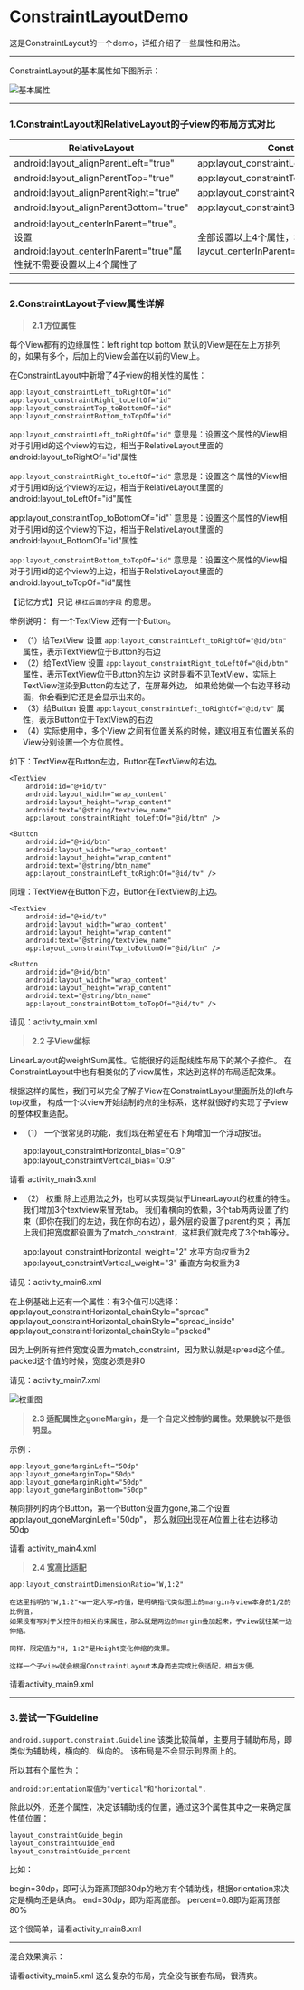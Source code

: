 # ConstraintLayoutDemo
这是ConstraintLayout的一个demo，详细介绍了一些属性和用法。

----

ConstraintLayout的基本属性如下图所示：

![基本属性](/基本的属性.png)

----

### 1.ConstraintLayout和RelativeLayout的子view的布局方式对比

RelativeLayout|ConstraintLayout 
-|-
android:layout_alignParentLeft="true"|app:layout_constraintLeft_toLeftOf="parent"
android:layout_alignParentTop="true"|app:layout_constraintTop_toTopOf="parent"
android:layout_alignParentRight="true"|app:layout_constraintRight_toRightOf="parent"
android:layout_alignParentBottom="true"|app:layout_constraintBottom_toBottomOf="parent"
android:layout_centerInParent="true"。设置android:layout_centerInParent="true"属性就不需要设置以上4个属性了 |全部设置以上4个属性，相当于RelativeLayout里面的layout_centerInParent="true" 属性, 

----

### 2.ConstraintLayout子view属性详解

> **2.1 方位属性**

每个View都有的边缘属性：left right top bottom
默认的View是在左上方排列的，如果有多个，后加上的View会盖在以前的View上。

在ConstraintLayout中新增了4子view的相关性的属性：

    app:layout_constraintLeft_toRightOf="id"
    app:layout_constraintRight_toLeftOf="id"
    app:layout_constraintTop_toBottomOf="id"
    app:layout_constraintBottom_toTopOf="id"

`app:layout_constraintLeft_toRightOf="id"` 意思是：设置这个属性的View相对于引用id的这个view的右边，相当于RelativeLayout里面的 android:layout_toRightOf="id"属性

`app:layout_constraintRight_toLeftOf="id"` 意思是：设置这个属性的View相对于引用id的这个view的左边，相当于RelativeLayout里面的 android:layout_toLeftOf="id"属性

app:layout_constraintTop_toBottomOf="id"` 意思是：设置这个属性的View相对于引用id的这个view的下边，相当于RelativeLayout里面的 android:layout_BottomOf="id"属性

`app:layout_constraintBottom_toTopOf="id"` 意思是：设置这个属性的View相对于引用id的这个view的上边，相当于RelativeLayout里面的 android:layout_toTopOf="id"属性
 
【记忆方式】只记 `横杠后面的字段` 的意思。

举例说明：
 有一个TextView 还有一个Button。

* （1）给TextView 设置 `app:layout_constraintLeft_toRightOf="@id/btn"` 属性，表示TextView位于Button的右边
* （2）给TextView 设置 `app:layout_constraintRight_toLeftOf="@id/btn"` 属性，表示TextView位于Button的左边
这时是看不见TextView，实际上TextView渲染到Button的左边了，在屏幕外边，
如果给她做一个右边平移动画，你会看到它还是会显示出来的。
* （3）给Button 设置 `app:layout_constraintLeft_toRightOf="@id/tv"` 属性，表示Button位于TextView的右边
* （4）实际使用中，多个View 之间有位置关系的时候，建议相互有位置关系的View分别设置一个方位属性。

如下：TextView在Button左边，Button在TextView的右边。

    <TextView
        android:id="@+id/tv"
        android:layout_width="wrap_content"
        android:layout_height="wrap_content"
        android:text="@string/textview_name"
        app:layout_constraintRight_toLeftOf="@id/btn" />

    <Button
        android:id="@+id/btn"
        android:layout_width="wrap_content"
        android:layout_height="wrap_content"
        android:text="@string/btn_name"
        app:layout_constraintLeft_toRightOf="@id/tv" />

同理：TextView在Button下边，Button在TextView的上边。

    <TextView
        android:id="@+id/tv"
        android:layout_width="wrap_content"
        android:layout_height="wrap_content"
        android:text="@string/textview_name"
        app:layout_constraintTop_toBottomOf="@id/btn" />

    <Button
        android:id="@+id/btn"
        android:layout_width="wrap_content"
        android:layout_height="wrap_content"
        android:text="@string/btn_name"
        app:layout_constraintBottom_toTopOf="@id/tv" />

请见：activity_main.xml

> **2.2 子View坐标**

LinearLayout的weightSum属性。它能很好的适配线性布局下的某个子控件。
在ConstraintLayout中也有相类似的子view属性，来达到这样的布局适配效果。

根据这样的属性，我们可以完全了解子View在ConstraintLayout里面所处的left与top权重，
构成一个以view开始绘制的点的坐标系，这样就很好的实现了子view的整体权重适配。

	
* （1） 一个很常见的功能，我们现在希望在右下角增加一个浮动按钮。

	app:layout_constraintHorizontal_bias="0.9"
	app:layout_constraintVertical_bias="0.9"


请看 activity_main3.xml

* （2） 权重
除上述用法之外，也可以实现类似于LinearLayout的权重的特性。我们增加3个textview来冒充tab。
我们看横向的依赖，3个tab两两设置了约束（即你在我们的左边，我在你的右边），最外层的设置了parent约束；
再加上我们把宽度都设置为了match_constraint，这样我们就完成了3个tab等分。

    app:layout_constraintHorizontal_weight="2" 水平方向权重为2
    app:layout_constraintVertical_weight="3" 垂直方向权重为3

请见：activity_main6.xml

在上例基础上还有一个属性：有3个值可以选择：
    app:layout_constraintHorizontal_chainStyle="spread"
    app:layout_constraintHorizontal_chainStyle="spread_inside"
    app:layout_constraintHorizontal_chainStyle="packed"

因为上例所有控件宽度设置为match_constraint，因为默认就是spread这个值。
packed这个值的时候，宽度必须是非0


请见：activity_main7.xml

![权重图](/权重图.png)

> **2.3 适配属性之goneMargin，是一个自定义控制的属性。效果貌似不是很明显。**

示例：

	app:layout_goneMarginLeft="50dp"
	app:layout_goneMarginTop="50dp"
	app:layout_goneMarginRight="50dp"
	app:layout_goneMarginBottom="50dp"
横向排列的两个Button，第一个Button设置为gone,第二个设置app:layout_goneMarginLeft="50dp"，
那么就回出现在A位置上往右边移动50dp

请看 activity_main4.xml

> **2.4 宽高比适配**

	app:layout_constraintDimensionRatio="W,1:2"

	在这里指明的"W,1:2"<w一定大写>的值，是明确指代类似图上的margin与view本身的1/2的比例值，
	如果没有写对于父控件的相关约束属性，那么就是两边的margin叠加起来，子view就往某一边伸缩。

	同样，限定值为"H, 1:2"是Height变化伸缩的效果。

	这样一个子view就会根据ConstraintLayout本身而去完成比例适配，相当方便。

请看activity_main9.xml

----

### 3.尝试一下Guideline

`android.support.constraint.Guideline` 该类比较简单，主要用于辅助布局，即类似为辅助线，横向的、纵向的。
该布局是不会显示到界面上的。

所以其有个属性为：

    android:orientation取值为"vertical"和"horizontal".

除此以外，还差个属性，决定该辅助线的位置，通过这3个属性其中之一来确定属性值位置：

    layout_constraintGuide_begin
    layout_constraintGuide_end
    layout_constraintGuide_percent

比如：

begin=30dp，即可认为距离顶部30dp的地方有个辅助线，根据orientation来决定是横向还是纵向。
end=30dp，即为距离底部。 
percent=0.8即为距离顶部80%

这个很简单，请看activity_main8.xml


----

混合效果演示：

请看activity_main5.xml 这么复杂的布局，完全没有嵌套布局，很清爽。
